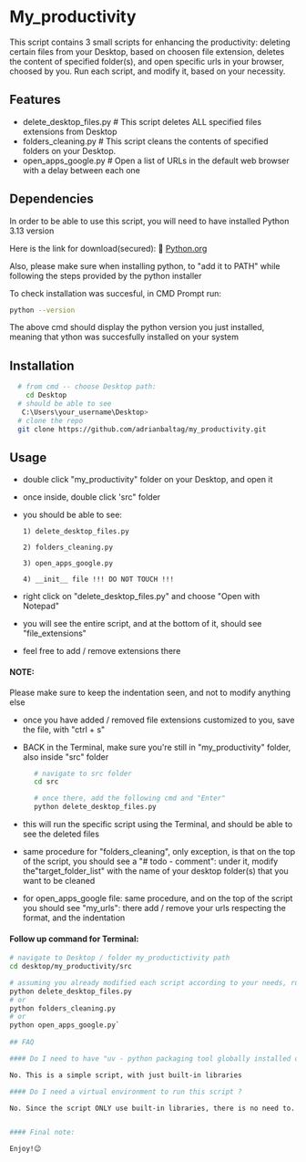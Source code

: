 
# My_productivity

This script contains 3 small scripts for enhancing the productivity: deleting certain files from your Desktop, based on choosen file extension, deletes the content of specified folder(s), and open specific urls in your browser, choosed by you.
Run each script, and modify it, based on your necessity.
    
   




## Features

- delete_desktop_files.py  # This script deletes ALL specified files extensions from Desktop
- folders_cleaning.py  # This script cleans the contents of specified folders on your Desktop.
- open_apps_google.py # Open a list of URLs in the default web browser with a delay between each one


## Dependencies

In order to be able to use this script, you will need to have installed Python 3.13 version

Here is the link for download(secured):
🐍 [Python.org](https://www.python.org/downloads/)

Also, please make sure when installing python, to "add it to PATH" while following the steps provided by the python installer

To check installation was succesful, in CMD Prompt run:

```bash
python --version
```

The above cmd should display the python version you just installed, meaning that ython was succesfully installed on your system


## Installation



```bash
  # from cmd -- choose Desktop path:
    cd Desktop
  # should be able to see
   C:\Users\your_username\Desktop>
  # clone the repo
  git clone https://github.com/adrianbaltag/my_productivity.git
```
    

## Usage

- double click "my_productivity" folder on your Desktop, and open it
- once inside, double click 'src" folder
- you should be able to see:

      1) delete_desktop_files.py
  
      2) folders_cleaning.py

      3) open_apps_google.py

      4) __init__ file !!! DO NOT TOUCH !!!

- right click on "delete_desktop_files.py" and choose "Open with Notepad"
- you will see the entire script, and at the bottom of it, should see "file_extensions"
- feel free to add / remove extensions there

#### NOTE:

Please make sure to keep the indentation seen, and not to modify anything else


- once you have added / removed file extensions customized to you, save the file, with "ctrl + s"

- BACK in the  Terminal, make sure you're still in "my_productivity" folder, also inside "src" folder

```bash
      # navigate to src folder
      cd src   
```

```bash  
      # once there, add the following cmd and "Enter"
      python delete_desktop_files.py
```

- this will run the specific script using the Terminal, and should be able to see the deleted files

- same procedure for "folders_cleaning", only exception, is that on the top of the script, you should see a "# todo - comment": under it, modify the"target_folder_list" with the name of your desktop folder(s) that you want to be cleaned

- for open_apps_google file: same procedure, and on the top of the script you should see "my_urls": there add / remove your urls respecting the format, and the indentation


#### Follow up command for Terminal:

```bash
# navigate to Desktop / folder my_productictivity path
cd desktop/my_productivity/src

# assuming you already modified each script according to your needs, run the choosed script
python delete_desktop_files.py
# or
python folders_cleaning.py
# or
python open_apps_google.py`
    
## FAQ

#### Do I need to have "uv - python packaging tool globally installed on my system?

No. This is a simple script, with just built-in libraries

#### Do I need a virtual environment to run this script ?

No. Since the script ONLY use built-in libraries, there is no need to.


#### Final note:

Enjoy!😉
    